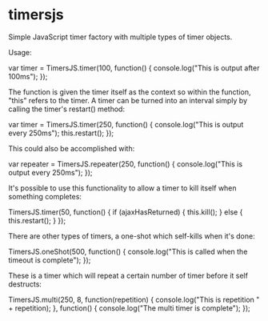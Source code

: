 timersjs
========

Simple JavaScript timer factory with multiple types of timer objects.

Usage:

var timer = TimersJS.timer(100, function() {
   console.log("This is output after 100ms");
});

The function is given the timer itself as the context so within the function, "this" refers
to the timer.  A timer can be turned into an interval simply by calling the timer's restart() method:

var timer = TimersJS.timer(250, function() {
   console.log("This is output every 250ms");
   this.restart();
});

This could also be accomplished with:

var repeater = TimersJS.repeater(250, function() {
   console.log("This is output every 250ms");
});


It's possible to use this functionality to allow a timer to kill itself when something completes:

TimersJS.timer(50, function() {
   if (ajaxHasReturned) {
      this.kill();
   } else {
      this.restart();
   }
});


There are other types of timers, a one-shot which self-kills when it's done:

TimersJS.oneShot(500, function() {
   console.log("This is called when the timeout is complete");
});

These is a timer which will repeat a certain number of timer before it self destructs:

TimersJS.multi(250, 8, function(repetition) {
   console.log("This is repetition " + repetition);
}, function() {
   console.log("The multi timer is complete");
});

